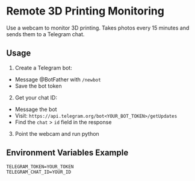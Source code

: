 # Remote 3D Printing Monitoring

Use a webcam to monitor 3D printing. Takes photos every 15 minutes and sends them to a Telegram chat.

## Usage

1. Create a Telegram bot:
  - Message @BotFather with `/newbot`
  - Save the bot token

2. Get your chat ID:
  - Message the bot
  - Visit: `https://api.telegram.org/bot<YOUR_BOT_TOKEN>/getUpdates`
  - Find the `chat` > `id` field in the response

3. Point the webcam and run python

## Environment Variables Example

```env
TELEGRAM_TOKEN=YOUR_TOKEN
TELEGRAM_CHAT_ID=YOUR_ID
